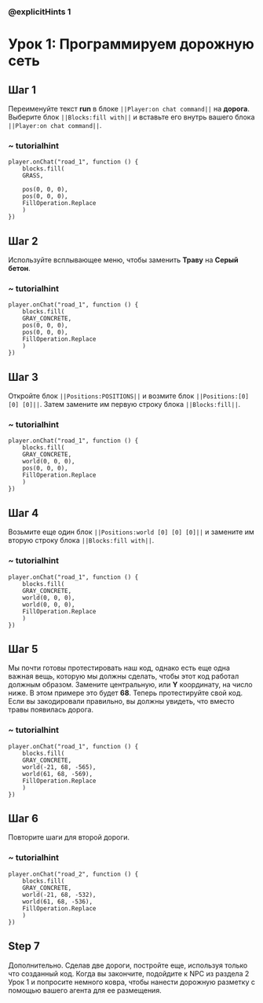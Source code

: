 ### @explicitHints 1

# Урок 1: Программируем дорожную сеть

## Шаг 1
Переименуйте текст **run** в блоке ``||Player:on chat command||`` на  **дорога**. Выберите блок ``||Blocks:fill with||`` и вставьте его внутрь вашего блока ``||Player:on chat command||``.

### ~ tutorialhint
``` blocks
player.onChat("road_1", function () {
    blocks.fill(
    GRASS,

    pos(0, 0, 0),
    pos(0, 0, 0),
    FillOperation.Replace
    )
})
```

## Шаг 2
Используйте всплывающее меню, чтобы заменить **Траву** на **Серый бетон**.
### ~ tutorialhint

``` blocks
player.onChat("road_1", function () {
    blocks.fill(
    GRAY_CONCRETE,
    pos(0, 0, 0),
    pos(0, 0, 0),
    FillOperation.Replace
    )
})
```

## Шаг 3
Откройте блок ``||Positions:POSITIONS||`` и возмите блок ``||Positions:[0] [0] [0]||``. Затем замените им первую строку блока ``||Blocks:fill||``.

### ~ tutorialhint
``` blocks
player.onChat("road_1", function () {
    blocks.fill(
    GRAY_CONCRETE,
    world(0, 0, 0),
    pos(0, 0, 0),
    FillOperation.Replace
    )
})
```

## Шаг 4
Возьмите еще один блок ``||Positions:world [0] [0] [0]||`` и замените им вторую строку блока ``||Blocks:fill with||``.

### ~ tutorialhint
``` blocks
player.onChat("road_1", function () {
    blocks.fill(
    GRAY_CONCRETE,
    world(0, 0, 0),
    world(0, 0, 0),
    FillOperation.Replace
    )
})
```

## Шаг 5
Мы почти готовы протестировать наш код, однако есть еще одна важная вещь, которую мы должны сделать, чтобы этот код работал должным образом. Замените центральную, или **Y** координату, на число ниже. В этом примере это будет **68**. Теперь протестируйте свой код. Если вы закодировали правильно, вы должны увидеть, что вместо травы появилась дорога.

### ~ tutorialhint
``` blocks
player.onChat("road_1", function () {
    blocks.fill(
    GRAY_CONCRETE,
    world(-21, 68, -565),
    world(61, 68, -569),
    FillOperation.Replace
    )
})

```

## Шаг 6
Повторите шаги для второй дороги.

### ~ tutorialhint
``` blocks
player.onChat("road_2", function () {
    blocks.fill(
    GRAY_CONCRETE,
    world(-21, 68, -532),
    world(61, 68, -536),
    FillOperation.Replace
    )
})
```

## Step 7
Дополнительно. Сделав две дороги, постройте еще, используя только что созданный код. Когда вы закончите, подойдите к NPC из раздела 2 Урок 1 и попросите немного ковра, чтобы нанести дорожную разметку с помощью вашего агента для ее размещения.
